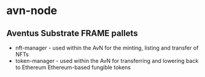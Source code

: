 # avn-node

## Aventus Substrate FRAME pallets
- nft-manager - used within the AvN for the minting, listing and transfer of NFTs
- token-manager - used within the AvN for transferring and lowering back to Ethereum Ethereum-based fungible tokens